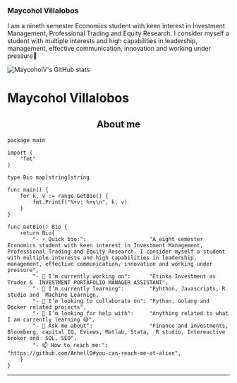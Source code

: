 ### Maycohol Villalobos

I am a nineth semester Economics student with keen interest in Investment Management, Professional Trading and Equity Research. I consider myself a student with multiple interests and high capabilities in leadership, management, effective communication, innovation and working under pressure👋

<!--
**MaycoholV/MaycoholV** is a ✨ _special_ ✨ repository because its `README.md` (this file) appears on your GitHub profile.

Here are some ideas to get you started:
		"- ⚡ Quick bio:":                    "A eight semester Economics student with keen interest in Investment Management, Professional Trading and Equity Research. I consider myself a student with multiple interests and high capabilities in leadership, management, effective communication, innovation and working under pressure",
		"- 🔭 I’m currently working on":      "Etinka Investment as Trader &  INVESTMENT PORTAFOLIO MANAGER ASSISTANT",
		"- 🌱 I’m currently learning":        "Pyhthon, Javascripts, R studio and  Machine Learnign,
		"- 👯 I’m looking to collaborate on": "Python, Golang and Docker related projects",
		"- 🤔 I’m looking for help with":     "Anything related to what I am currently learning 😅",
		"- 💬 Ask me about":                  "Finance and Investments, Bloomberg, capital IQ, Eviews, Matlab, Stata,  R studio, Intereactive broker and  SQL, SEO",
		"- 📫 How to reach me:":              "https://github.com/AnhellO#you-can-reach-me-at-alien",

-->
![MaycoholV's GitHub stats](https://github-readme-stats.vercel.app/api?username=MaycoholV&theme=dark&show_icons=true)




# Maycohol Villalobos

<h2 align="center">About me</h2>

```golang
package main

import (
	"fmt"
)

type Bio map[string]string

func main() {
	for k, v := range GetBio() {
		fmt.Printf("%+v: %+v\n", k, v)
	}
}

func GetBio() Bio {
	return Bio{
		"- ⚡ Quick bio:":                    "A eight semester Economics student with keen interest in Investment Management, Professional Trading and Equity Research. I consider myself a student with multiple interests and high capabilities in leadership, management, effective communication, innovation and working under pressure",
		"- 🔭 I’m currently working on":      "Etinka Investment as Trader &  INVESTMENT PORTAFOLIO MANAGER ASSISTANT",
		"- 🌱 I’m currently learning":        "Pyhthon, Javascripts, R studio and  Machine Learnign,
		"- 👯 I’m looking to collaborate on": "Python, Golang and Docker related projects",
		"- 🤔 I’m looking for help with":     "Anything related to what I am currently learning 😅",
		"- 💬 Ask me about":                  "Finance and Investments, Bloomberg, capital IQ, Eviews, Matlab, Stata,  R studio, Intereactive broker and  SQL, SEO",
		"- 📫 How to reach me:":              "https://github.com/AnhellO#you-can-reach-me-at-alien",
	}
}
```



---
